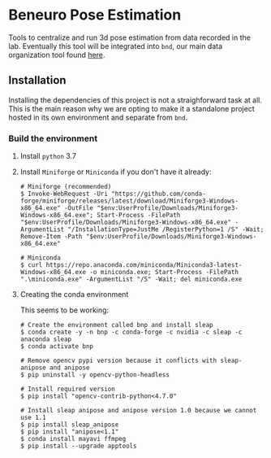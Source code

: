 # Beneuro Pose Estimation
Tools to centralize and run 3d pose estimation from data recorded in the lab. Eventually 
this tool will be integrated into `bnd`, our main data organization tool found [here](https://github.com/BeNeuroLab/beneuro_experimental_data_organization).

## Installation
Installing the dependencies of this project is not a straighforward task at all. This is 
the main reason why we are opting to make it a standalone project hosted in its own 
environment and separate from `bnd`. 

### Build the environment

1. Install `python` 3.7
2. Install `Miniforge` or `Miniconda` if you don't have it already:
    ```shell
    # Miniforge (recommended)
    $ Invoke-WebRequest -Uri "https://github.com/conda-forge/miniforge/releases/latest/download/Miniforge3-Windows-x86_64.exe" -OutFile "$env:UserProfile/Downloads/Miniforge3-Windows-x86_64.exe"; Start-Process -FilePath "$env:UserProfile/Downloads/Miniforge3-Windows-x86_64.exe" -ArgumentList "/InstallationType=JustMe /RegisterPython=1 /S" -Wait; Remove-Item -Path "$env:UserProfile/Downloads/Miniforge3-Windows-x86_64.exe"
    ```
   ```shell
   # Miniconda
   $ curl https://repo.anaconda.com/miniconda/Miniconda3-latest-Windows-x86_64.exe -o miniconda.exe; Start-Process -FilePath ".\miniconda.exe" -ArgumentList "/S" -Wait; del miniconda.exe
   ```

3. Creating the conda environment
  
    This seems to be working:
      ```shell
      # Create the environment called bnp and install sleap
      $ conda create -y -n bnp -c conda-forge -c nvidia -c sleap -c anaconda sleap
      $ conda activate bnp
   
      # Remove opencv pypi version because it conflicts with sleap-anipose and anipose
      $ pip uninstall -y opencv-python-headless 
   
      # Install required version
      $ pip install "opencv-contrib-python<4.7.0" 
   
      # Install sleap anipose and anipose version 1.0 because we cannot use 1.1
      $ pip install sleap_anipose
      $ pip install "anipose<1.1"
      $ conda install mayavi ffmpeg
      $ pip install --upgrade apptools
      ```